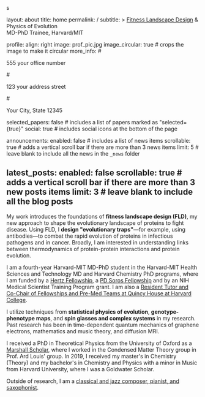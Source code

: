 <!-- ---
layout: home
title: home
permalink: /
------ --> s
layout: about
title: home
permalink: /
subtitle: > 
  <a href="https://www.biorxiv.org/content/10.1101/2025.03.30.646233v3">Fitness Landscape Design</a> & Physics of Evolution<br />
  MD-PhD Trainee, Harvard/MIT

profile:
  align: right
  image: prof_pic.jpg
  image_circular: true # crops the image to make it circular
  more_info: 
    # <p>555 your office number</p>
    # <p>123 your address street</p>
    # <p>Your City, State 12345</p>

selected_papers: false # includes a list of papers marked as "selected={true}"
social: true # includes social icons at the bottom of the page

announcements:
  enabled: false # includes a list of news items
  scrollable: true # adds a vertical scroll bar if there are more than 3 news items
  limit: 5 # leave blank to include all the news in the `_news` folder

latest_posts:
  enabled: false
  scrollable: true # adds a vertical scroll bar if there are more than 3 new posts items
  limit: 3 # leave blank to include all the blog posts
---

My work introduces the foundations of **fitness landscape design (FLD)**, my new approach to shape the evolutionary landscape of proteins to fight disease. Using FLD, I **design "evolutionary traps"**—for example, using antibodies—to combat the rapid evolution of proteins in infectious pathogens and in cancer. Broadly, I am interested in understanding links between thermodynamics of protein-protein interactions and protein evolution. 

I am a fourth-year Harvard-MIT MD-PhD student in the Harvard-MIT Health Sciences and Technology MD and Harvard Chemistry PhD programs, where I am funded by a [Hertz Fellowship](https://www.hertzfoundation.org/people/vaibhav-mohanty/), a [PD Soros Fellowship](https://pdsoros.org/fellows/vaibhav-mohanty/) and by an NIH Medical Scientist Training Program grant. I am also a [Resident Tutor and Co-Chair of Fellowships and Pre-Med Teams at Quincy House at Harvard College](https://quincy.harvard.edu/people/vaibhav-mohanty-0).

I utilize techniques from **statistical physics of evolution**, **genotype-phenotype maps**, and **spin glasses and complex systems** in my research. Past research has been in time-dependent quantum mechanics of graphene electrons, mathematics and music theory, and diffusion MRI.

I received a PhD in Theoretical Physics from the University of Oxford as a [Marshall Scholar](https://www.marshallscholarship.org/scholars/scholar-profiles/vaibhav-mohanty/), where I worked in the Condensed Matter Theory group in Prof. Ard Louis' group. In 2019, I received my master's in Chemistry (Theory) and my bachelor's in Chemistry and Physics with a minor in Music from Harvard University, where I was a Goldwater Scholar.

Outside of research, I am a [classical and jazz composer, pianist, and saxophonist](https://www.mohantymusic.com/).
